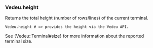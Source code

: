 ### Vedeu.height
Returns the total height (number of rows/lines) of the current
terminal.

    Vedeu.height # => provides the height via the Vedeu API.

See {Vedeu::Terminal#size} for more information about the reported
terminal size.
